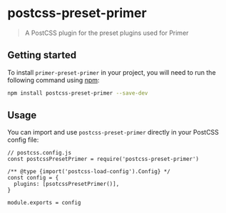 # postcss-preset-primer

> A PostCSS plugin for the preset plugins used for Primer

## Getting started

To install `primer-preset-primer` in your project, you will need to run the following command using [npm](https://www.npmjs.com/):

```bash
npm install postcss-preset-primer --save-dev
```

## Usage

You can import and use `postcss-preset-primer` directly in your PostCSS config
file:

```tsx
// postcss.config.js
const postcssPresetPrimer = require('postcss-preset-primer')

/** @type {import('postcss-load-config').Config} */
const config = {
  plugins: [psotcssPresetPrimer()],
}

module.exports = config
```
